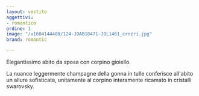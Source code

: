 ```yaml
---
layout: vestito
aggettivi:
- romantico
ordine: 1
image: "/v1604144480/124-JOAB18471-JOL1461_crnzri.jpg"
brand: romantic

---
```

Elegantissimo abito da sposa con corpino gioiello.

La nuance leggermente champagne della gonna in tulle conferisce all'abito un allure sofisticata, unitamente al corpino interamente ricamato in cristalli swarovsky.